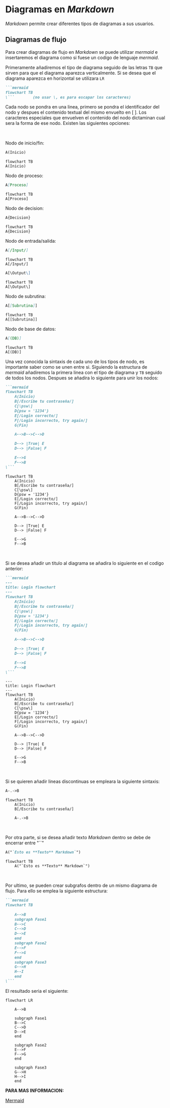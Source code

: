 # Diagramas en *Markdown*

*Markdown* permite crear diferentes tipos de diagramas a sus usuarios.

## Diagramas de flujo

Para crear diagramas de flujo en *Markdown* se puede utilizar *mermaid* e insertaremos el diagrama como si fuese un codigo de lenguaje *mermaid*.

Primeramente añadiremos el tipo de diagrama seguido de las letras `TB` que sirven para que el diagrama aparezca verticalmente. Si se desea que el diagrama aparezca en horizontal se utilizara `LR`

```markdown
```mermaid
flowchart TB
\```        (no usar \, es para escapar los caracteres)
```

Cada nodo se pondra en una linea, primero se pondra el identificador del nodo y despues el contenido textual del mismo envuelto en [ ]. Los caracteres especiales que envuelven el contenido del nodo dictaminan cual sera la forma de ese nodo. Existen las siguientes opciones:

<br>

Nodo de inicio/fin:

```markdown
A(Inicio)
```

```mermaid
flowchart TB
A(Inicio)
```      

Nodo de proceso:

```markdown
A[Proceso]
```

```mermaid
flowchart TB
A[Proceso]
```  

Nodo de decision:

```markdown
A{Decision}
```

```mermaid
flowchart TB
A{Decision}
```  

Nodo de entrada/salida:

```markdown
A[/Input/]
```

```mermaid
flowchart TB
A[/Input/]
```  

```markdown
A[\Output\]
```

```mermaid
flowchart TB
A[\Output\]
```  

Nodo de subrutina:

```markdown
A[[Subrutina]]
```

```mermaid
flowchart TB
A[[Subrutina]]
```  

Nodo de base de datos:

```markdown
A[(DB)]
```

```mermaid
flowchart TB
A[(DB)]
```  

Una vez conocida la sintaxis de cada uno de los tipos de nodo, es importante saber como se unen entre si. Siguiendo la estructura de *mermaid* añadiremos la primera linea con el tipo de diagrama y `TB` seguido de todos los nodos. Despues se añadira lo siguiente para unir los nodos:

```markdown
```mermaid
flowchart TB
    A(Inicio)
    B[/Escribe tu contraseña/]
    C[\psw\]
    D{psw = '1234'}
    E[/Login correcto/]
    F[/Login incorrecto, try again/]
    G(Fin)

    A-->B-->C-->D

    D--> |True| E
    D--> |False| F

    E-->G
    F-->B
\```
```

```mermaid
flowchart TB
    A(Inicio)
    B[/Escribe tu contraseña/]
    C[\psw\]
    D{psw = '1234'}
    E[/Login correcto/]
    F[/Login incorrecto, try again/]
    G(Fin)

    A-->B-->C-->D

    D--> |True| E
    D--> |False| F

    E-->G
    F-->B
```

<br>

Si se desea añadir un titulo al diagrama se añadira lo siguiente en el codigo anterior:

```markdown
```mermaid
---
title: Login flowchart
---
flowchart TB
    A(Inicio)
    B[/Escribe tu contraseña/]
    C[\psw\]
    D{psw = '1234'}
    E[/Login correcto/]
    F[/Login incorrecto, try again/]
    G(Fin)

    A-->B-->C-->D

    D--> |True| E
    D--> |False| F

    E-->G
    F-->B
\```
```

```mermaid
---
title: Login flowchart
---
flowchart TB
    A(Inicio)
    B[/Escribe tu contraseña/]
    C[\psw\]
    D{psw = '1234'}
    E[/Login correcto/]
    F[/Login incorrecto, try again/]
    G(Fin)

    A-->B-->C-->D

    D--> |True| E
    D--> |False| F

    E-->G
    F-->B
```

<br>

Si se quieren añadir lineas discontinuas se empleara la siguiente sintaxis:


```markdown
A-.->B
```

```mermaid
flowchart TB
    A(Inicio)
    B[/Escribe tu contraseña/]

    A-.->B
```


<br>

Por otra parte, si se desea añadir texto *Markdown* dentro se debe de encerrar entre "``"

```markdown
A("`Esto es **Texto** Markdown`")
```

```mermaid
flowchart TB
    A("`Esto es **Texto** Markdown`")
```

<br>

Por ultimo, se pueden crear subgrafos dentro de un mismo diagrama de flujo. Para ello se emplea la siguiente estructura:

```markdown
```mermaid
flowchart TB
    
    A-->B
    subgraph Fase1
    B-->C
    C-->D
    D-->E
    end
    subgraph Fase2
    E-->F
    F-->G
    end
    subgraph Fase3
    G-->H
    H--I
    end
\```
```
El resultado seria el siguiente:

```mermaid
flowchart LR
    
    A-->B

    subgraph Fase1
    B-->C
    C-->D
    D-->E
    end

    subgraph Fase2
    E-->F
    F-->G
    end

    subgraph Fase3
    G-->H
    H-->I
    end

```

**PARA MAS INFORMACION:**

[Mermaid](https://mermaid.js.org/syntax/flowchart.html)














